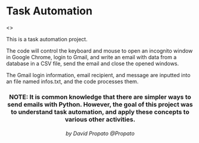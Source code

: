 # Task Automation

<>

This is a task automation project.

The code will control the keyboard and mouse to open an incognito window in Google Chrome, login to Gmail, and write an email with data from a database in a CSV file, send the email and close the opened windows.

The Gmail login information, email recipient, and message are inputted into an file named infos.txt, and the code processes them.

<h3 align="center">NOTE: It is common knowledge that there are simpler ways to send emails with Python. However, the goal of this project was to understand task automation, and apply these concepts to various other activities.</h3>

<h6 align="center">by David Propato <a hfer="https://github.com/Propato">@Propato</a> </h6>